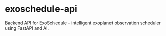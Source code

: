 # exoschedule-api
Backend API for ExoSchedule – intelligent exoplanet observation scheduler using FastAPI and AI.
